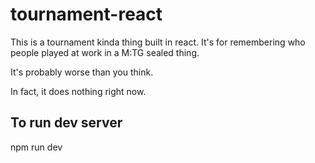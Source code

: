 # tournament-react

This is a tournament kinda thing built in react. It's for remembering who people played at work in a M:TG sealed thing.

It's probably worse than you think.

In fact, it does nothing right now.


## To run dev server
npm run dev
